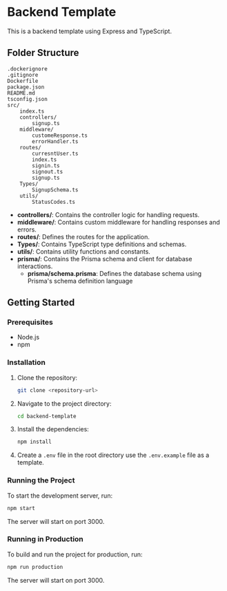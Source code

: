 # Backend Template

This is a backend template using Express and TypeScript.

## Folder Structure

```
.dockerignore
.gitignore
Dockerfile
package.json
README.md
tsconfig.json
src/
    index.ts
    controllers/
        signup.ts
    middleware/
        customeResponse.ts
        errorHandler.ts
    routes/
        curresntUser.ts
        index.ts
        signin.ts
        signout.ts
        signup.ts
    Types/
        SignupSchema.ts
    utils/
        StatusCodes.ts
```

- **controllers/**: Contains the controller logic for handling requests.
- **middleware/**: Contains custom middleware for handling responses and errors.
- **routes/**: Defines the routes for the application.
- **Types/**: Contains TypeScript type definitions and schemas.
- **utils/**: Contains utility functions and constants.
- **prisma/**: Contains the Prisma schema and client for database interactions.
    - **prisma/schema.prisma**: Defines the database schema using Prisma's schema definition language

## Getting Started

### Prerequisites

- Node.js
- npm

### Installation

1. Clone the repository:
    ```sh
    git clone <repository-url>
    ```
2. Navigate to the project directory:
    ```sh
    cd backend-template
    ```
3. Install the dependencies:
    ```sh
    npm install
    ```
4. Create a `.env` file in the root directory use the `.env.example` file as a template.

### Running the Project

To start the development server, run:
```sh
npm start
```

The server will start on port 3000.

### Running in Production

To build and run the project for production, run:
```sh
npm run production
```

The server will start on port 3000.

